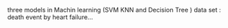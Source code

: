 three models in Machin learning (SVM KNN and Decision Tree ) 
data set : death event by heart failure...
